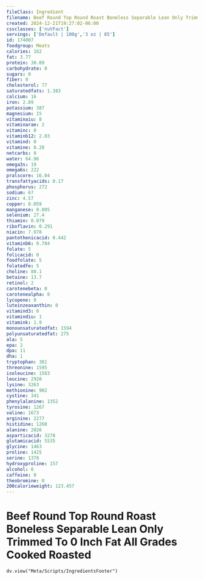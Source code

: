```yaml
---
fileClass: Ingredient
filename: Beef Round Top Round Roast Boneless Separable Lean Only Trimmed To 0 Inch Fat All Grades Cooked Roasted
created: 2024-12-21T19:27:02-06:00
cssclasses: ['nutFact']
servings: ['Default | 100g','3 oz | 85']
id: 174007
foodgroup: Meats
calories: 162
fat: 3.77
protein: 30.09
carbohydrate: 0
sugars: 0
fiber: 0
cholesterol: 77
saturatedfats: 1.383
calcium: 16
iron: 2.89
potassium: 387
magnesium: 15
vitaminaiu: 8
vitaminarae: 2
vitaminc: 0
vitaminb12: 2.03
vitamind: 0
vitamine: 0.28
netcarbs: 0
water: 64.96
omega3s: 19
omega6s: 222
pralscore: 16.04
transfattyacids: 0.17
phosphorus: 272
sodium: 67
zinc: 4.57
copper: 0.059
manganese: 0.005
selenium: 27.4
thiamin: 0.079
riboflavin: 0.291
niacin: 7.978
pantothenicacid: 0.442
vitaminb6: 0.784
folate: 5
folicacid: 0
foodfolate: 5
folatedfe: 5
choline: 80.1
betaine: 13.7
retinol: 2
carotenebeta: 0
carotenealpha: 0
lycopene: 0
luteinzeaxanthin: 0
vitamind3: 0
vitamindiu: 1
vitamink: 1.9
monounsaturatedfat: 1594
polyunsaturatedfat: 275
ala: 5
epa: 2
dpa: 11
dha: 1
tryptophan: 381
threonine: 1595
isoleucine: 1583
leucine: 2920
lysine: 3263
methionine: 902
cystine: 341
phenylalanine: 1352
tyrosine: 1267
valine: 1673
arginine: 2277
histidine: 1260
alanine: 2026
asparticacid: 3278
glutamicacid: 5535
glycine: 1463
proline: 1425
serine: 1378
hydroxyproline: 157
alcohol: 0
caffeine: 0
theobromine: 0
200calorieweight: 123.457
---
```


# Beef Round Top Round Roast Boneless Separable Lean Only Trimmed To 0 Inch Fat All Grades Cooked Roasted

```dataviewjs
dv.view("Meta/Scripts/IngredientsFooter")
```